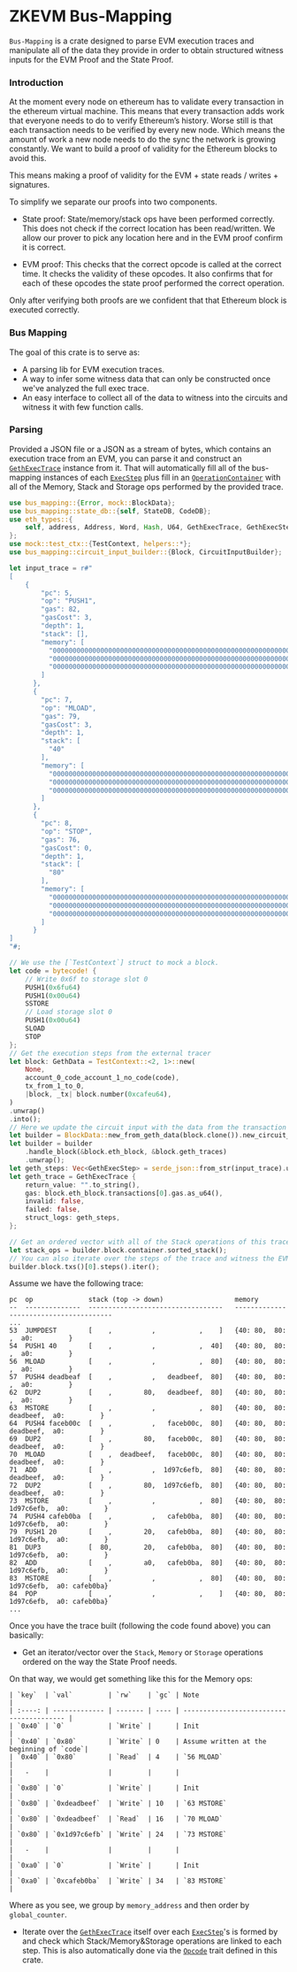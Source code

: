 # ZKEVM Bus-Mapping

`Bus-Mapping` is a crate designed to parse EVM execution traces and manipulate all of the data they provide in order to obtain structured witness inputs for the EVM Proof and the State Proof.

### Introduction
At the moment every node on ethereum has to validate every transaction in the ethereum virtual machine. This means that every transaction adds work that everyone needs to do to verify Ethereum’s history. Worse still is that each transaction needs to be verified by every new node. Which means the amount of work a new node needs to do the sync the network is growing constantly. We want to build a proof of validity for the Ethereum blocks to avoid this.

This means making a proof of validity for the EVM + state reads / writes + signatures.

To simplify we separate our proofs into two components.

- State proof: State/memory/stack ops have been performed correctly. This does not check if the correct location has been read/written. We allow our prover to pick any location here and in the EVM proof confirm it is correct.

- EVM proof: This checks that the correct opcode is called at the correct time. It checks the validity of these opcodes. It also confirms that for each of these opcodes the state proof performed the correct operation.

Only after verifying both proofs are we confident that that Ethereum block is executed correctly.

### Bus Mapping
The goal of this crate is to serve as:
- A parsing lib for EVM execution traces.
- A way to infer some witness data that can only be constructed once we've analyzed the full exec trace.
- An easy interface to collect all of the data to witness into the circuits and witness it with few function calls.

### Parsing
Provided a JSON file or a JSON as a stream of bytes, which contains an execution trace from an EVM, you can parse it and construct an [`GethExecTrace`](eth_types::GethExecTrace) instance from it. That will automatically fill all of the bus-mapping instances of each [`ExecStep`](crate::circuit_input_builder::ExecStep) plus fill in an [`OperationContainer`](crate::operation::container::OperationContainer) with all of the Memory, Stack and Storage ops performed by the provided trace.

```rust
use bus_mapping::{Error, mock::BlockData};
use bus_mapping::state_db::{self, StateDB, CodeDB};
use eth_types::{
    self, address, Address, Word, Hash, U64, GethExecTrace, GethExecStep, geth_types::GethData, bytecode
};
use mock::test_ctx::{TestContext, helpers::*};
use bus_mapping::circuit_input_builder::{Block, CircuitInputBuilder};

let input_trace = r#"
[
    {
        "pc": 5,
        "op": "PUSH1",
        "gas": 82,
        "gasCost": 3,
        "depth": 1,
        "stack": [],
        "memory": [
          "0000000000000000000000000000000000000000000000000000000000000000",
          "0000000000000000000000000000000000000000000000000000000000000000",
          "0000000000000000000000000000000000000000000000000000000000000080"
        ]
      },
      {
        "pc": 7,
        "op": "MLOAD",
        "gas": 79,
        "gasCost": 3,
        "depth": 1,
        "stack": [
          "40"
        ],
        "memory": [
          "0000000000000000000000000000000000000000000000000000000000000000",
          "0000000000000000000000000000000000000000000000000000000000000000",
          "0000000000000000000000000000000000000000000000000000000000000080"
        ]
      },
      {
        "pc": 8,
        "op": "STOP",
        "gas": 76,
        "gasCost": 0,
        "depth": 1,
        "stack": [
          "80"
        ],
        "memory": [
          "0000000000000000000000000000000000000000000000000000000000000000",
          "0000000000000000000000000000000000000000000000000000000000000000",
          "0000000000000000000000000000000000000000000000000000000000000080"
        ]
      }
]
"#;

// We use the [`TestContext`] struct to mock a block.
let code = bytecode! {
    // Write 0x6f to storage slot 0
    PUSH1(0x6fu64)
    PUSH1(0x00u64)
    SSTORE
    // Load storage slot 0
    PUSH1(0x00u64)
    SLOAD
    STOP
};
// Get the execution steps from the external tracer
let block: GethData = TestContext::<2, 1>::new(
    None,
    account_0_code_account_1_no_code(code),
    tx_from_1_to_0,
    |block, _tx| block.number(0xcafeu64),
)
.unwrap()
.into();
// Here we update the circuit input with the data from the transaction trace.
let builder = BlockData::new_from_geth_data(block.clone()).new_circuit_input_builder();
let builder = builder
    .handle_block(&block.eth_block, &block.geth_traces)
    .unwrap();
let geth_steps: Vec<GethExecStep> = serde_json::from_str(input_trace).unwrap();
let geth_trace = GethExecTrace {
    return_value: "".to_string(),
    gas: block.eth_block.transactions[0].gas.as_u64(),
    invalid: false,
    failed: false,
    struct_logs: geth_steps,
};

// Get an ordered vector with all of the Stack operations of this trace.
let stack_ops = builder.block.container.sorted_stack();
// You can also iterate over the steps of the trace and witness the EVM Proof.
builder.block.txs()[0].steps().iter();
```

Assume we have the following trace:
```text,ignore
pc  op              stack (top -> down)                  memory
--  --------------  ----------------------------------   ---------------------------------------
...
53  JUMPDEST        [    ,          ,           ,    ]   {40: 80,  80:          ,  a0:         }
54  PUSH1 40        [    ,          ,           ,  40]   {40: 80,  80:          ,  a0:         }
56  MLOAD           [    ,          ,           ,  80]   {40: 80,  80:          ,  a0:         }
57  PUSH4 deadbeaf  [    ,          ,   deadbeef,  80]   {40: 80,  80:          ,  a0:         }
62  DUP2            [    ,        80,   deadbeef,  80]   {40: 80,  80:          ,  a0:         }
63  MSTORE          [    ,          ,           ,  80]   {40: 80,  80:  deadbeef,  a0:         }
64  PUSH4 faceb00c  [    ,          ,   faceb00c,  80]   {40: 80,  80:  deadbeef,  a0:         }
69  DUP2            [    ,        80,   faceb00c,  80]   {40: 80,  80:  deadbeef,  a0:         }
70  MLOAD           [    ,  deadbeef,   faceb00c,  80]   {40: 80,  80:  deadbeef,  a0:         }
71  ADD             [    ,          ,  1d97c6efb,  80]   {40: 80,  80:  deadbeef,  a0:         }
72  DUP2            [    ,        80,  1d97c6efb,  80]   {40: 80,  80:  deadbeef,  a0:         }
73  MSTORE          [    ,          ,           ,  80]   {40: 80,  80: 1d97c6efb,  a0:         }
74  PUSH4 cafeb0ba  [    ,          ,   cafeb0ba,  80]   {40: 80,  80: 1d97c6efb,  a0:         }
79  PUSH1 20        [    ,        20,   cafeb0ba,  80]   {40: 80,  80: 1d97c6efb,  a0:         }
81  DUP3            [  80,        20,   cafeb0ba,  80]   {40: 80,  80: 1d97c6efb,  a0:         }
82  ADD             [    ,        a0,   cafeb0ba,  80]   {40: 80,  80: 1d97c6efb,  a0:         }
83  MSTORE          [    ,          ,           ,  80]   {40: 80,  80: 1d97c6efb,  a0: cafeb0ba}
84  POP             [    ,          ,           ,    ]   {40: 80,  80: 1d97c6efb,  a0: cafeb0ba}
...
```

Once you have the trace built (following the code found above) you can basically:
- Get an iterator/vector over the `Stack`, `Memory` or `Storage` operations ordered on the way the State Proof needs.

On that way, we would get something like this for the Memory ops:
```text,ignore
| `key`  | `val`         | `rw`    | `gc` | Note                                     |
| :----: | ------------- | ------- | ---- | ---------------------------------------- |
| `0x40` | `0`           | `Write` |      | Init                                     |
| `0x40` | `0x80`        | `Write` | 0    | Assume written at the beginning of `code`|
| `0x40` | `0x80`        | `Read`  | 4    | `56 MLOAD`                               |
|   -    |               |         |      |                                          |
| `0x80` | `0`           | `Write` |      | Init                                     |
| `0x80` | `0xdeadbeef`  | `Write` | 10   | `63 MSTORE`                              |
| `0x80` | `0xdeadbeef`  | `Read`  | 16   | `70 MLOAD`                               |
| `0x80` | `0x1d97c6efb` | `Write` | 24   | `73 MSTORE`                              |
|   -    |               |         |      |                                          |
| `0xa0` | `0`           | `Write` |      | Init                                     |
| `0xa0` | `0xcafeb0ba`  | `Write` | 34   | `83 MSTORE`                              |
```

Where as you see, we group by `memory_address` and then order by `global_counter`.

- Iterate over the [`GethExecTrace`](eth_types::GethExecTrace) itself over each [`ExecStep`](crate::circuit_input_builder::ExecStep)'s is formed by and check which Stack/Memory&Storage operations are linked to each step.
This is also automatically done via the [`Opcode`](crate::evm::opcodes::Opcode) trait defined in this crate.
